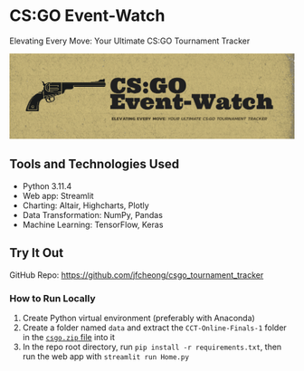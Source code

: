 # CS:GO Event-Watch
Elevating Every Move: Your Ultimate CS:GO Tournament Tracker

<img src="./images/logo.png" width="750" />

## Tools and Technologies Used
- Python 3.11.4
- Web app: Streamlit
- Charting: Altair, Highcharts, Plotly
- Data Transformation: NumPy, Pandas
- Machine Learning: TensorFlow, Keras

## Try It Out
GitHub Repo: https://github.com/jfcheong/csgo_tournament_tracker

### How to Run Locally

1. Create Python virtual environment (preferably with Anaconda)
2. Create a folder named `data` and extract the `CCT-Online-Finals-1` folder in the [`csgo.zip` file](https://github.com/grid-esports/datajam-2023/blob/master/data_files/csgo.zip) into it
3. In the repo root directory, run `pip install -r requirements.txt`, then run the web app with `streamlit run Home.py`
